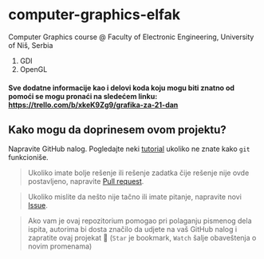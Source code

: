 # computer-graphics-elfak

Computer Graphics course @ Faculty of Electronic Engineering, University of Niš, Serbia

1. GDI
2. OpenGL

#### Sve dodatne informacije kao i delovi koda koju mogu biti znatno od pomoći se mogu pronaći na sledećem linku: https://trello.com/b/xkeK9Zg9/grafika-za-21-dan

## Kako mogu da doprinesem ovom projektu?

Napravite GitHub nalog. Pogledajte neki [tutorial](https://www.youtube.com/watch?v=0fKg7e37bQE) ukoliko ne znate kako `git` funkcioniše.

> Ukoliko imate bolje rešenje ili rešenje zadatka čije rešenje nije ovde postavljeno, napravite [Pull request](https://help.github.com/en/articles/creating-a-pull-request).

> Ukoliko mislite da nešto nije tačno ili imate pitanje, napravite novi [Issue](https://help.github.com/en/articles/creating-an-issue).

> Ako vam je ovaj repozitorium pomogao pri polaganju pismenog dela ispita, autorima bi dosta značilo da udjete na vaš GitHub nalog i zapratite ovaj projekat 🙂 (`Star` je bookmark, `Watch` šalje obaveštenja o novim promenama)
